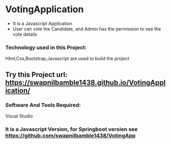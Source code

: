 # VotingApplication
- It is a Javascript Application
- User can vote the Candidate, and Admin has the permission to see the vote details

### Technology used in this Project: 
Html,Css,Bootstrap,Javascript are used to build the project


## Try this Project url: https://swapnilbamble1438.github.io/VotingApplication/

### Software And Tools Required:
Visual Studio

### It is a Javascript Version, for Springboot version see https://github.com/swapnilbamble1438/VotingApp

